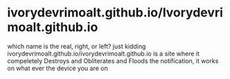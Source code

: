 # ivorydevrimoalt.github.io/lvorydevrimoalt.github.io
which name is the real, right, or left?
just kidding
ivorydevrimoalt.github.io/ivorydevrimoalt.github.io is a site where it compeletely Destroys and Obliterates and Floods the notification, it works on what ever the device you are on
